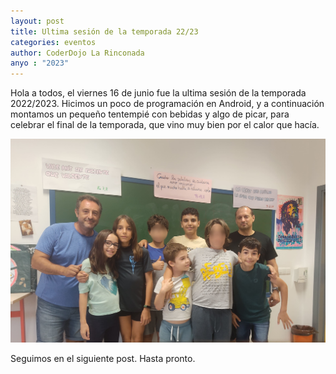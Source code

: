 ```yaml
---
layout: post
title: Ultima sesión de la temporada 22/23
categories: eventos
author: CoderDojo La Rinconada
anyo : "2023"
---
```


Hola a todos, el viernes 16 de junio fue la ultima sesión de la temporada 2022/2023. Hicimos un poco de programación en Android, y a continuación montamos un pequeño tentempié con bebidas y algo de picar, para celebrar el final de la temporada, que vino muy bien por el calor que hacía.

<span style="display:block;text-align:center">![fotoGrupo]</span>


Seguimos en el siguiente post. Hasta pronto.



[fotoGrupo]: /images/fotoGrupo.jpg










